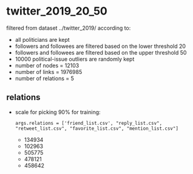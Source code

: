 # twitter_2019_20_50
filtered from dataset ../twitter_2019/ according to:
- all politicians are kept
- followers and followees are filtered based on the lower threshold 20
- followers and followees are filtered based on the upper threshold 50
- 10000 political-issue outliers are randomly kept
- number of nodes = 12103
- number of links = 1976985
- number of relations = 5

## relations
- scale for picking 90% for training:
    ```shell
    args.relations = ['friend_list.csv', "reply_list.csv", "retweet_list.csv", "favorite_list.csv", "mention_list.csv"]
    ```
    - 134934
    - 102963
    - 505775
    - 478121
    - 458642